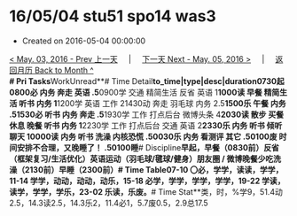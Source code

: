 # 16/05/04 stu51 spo14 was3

* Created on 2016-05-04 00:00:00

[&lt; May. 03, 2016 - Prev 上一天](d03.md)     \|     [下一天 Next - May. 05, 2016 &gt;](d05.md)     \|     [返回月历 Back to Month ^](index.md)   
**\# Pri Tasks**WorkUnread**\# Time Detail**to\_time\|type\|desc\|duration0730起0800必 内务 奔走 英语 .5**0900学 交通 精简生活 反省 英语 1**1000读 早餐 精简生活 听书 内务 1**1200学 英语 工作 21430动 奔走 羽毛球 内务 2.5**1500乐 午餐 内务 .51530必 听书 内务 奔走 .5**1930学 工作 打点后台 微博头条 4**2030读 散步 买餐休息 晚餐 听书 内务 1**2230学 工作 打点后台 交通 英语 2**2330乐 内务 听书 倾听 聊天 10000读 内务 听书 洗澡 内核恐慌 .50030乐 内务 看测评 其它 .50100废 时间安排不合理，又晚睡了！ .50100睡**\# Discipline**早起，早餐（0830前）**反省（框架复习/生活优化）**英语运动（羽毛球/毽球/健身）朋友圈 / 微博晚餐少吃洗澡（2130前）早睡（2300前）**\# Time Table**07-10 〇必，学学，读读，学学，11-14 学学，动动，动动，动乐，15-18 必学，学学，学学，学学，19-22 学读，读学，学学，学乐，23-02 乐读，乐废。**\# Time Stat**类，时，%学9，51.4动2.5，14.3读2.5，14.3乐2，11.4必1，5.7废0.5，2.9总17.5

